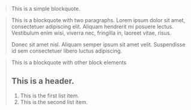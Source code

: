 > This is a simple blockquote.

> This is a blockquote with two paragraphs. Lorem ipsum dolor sit amet, 
> consectetuer adipiscing elit. Aliquam hendrerit mi posuere lectus. 
> Vestibulum enim wisi, viverra nec, fringilla in, laoreet vitae, risus.
> 
> Donec sit amet nisl. Aliquam semper ipsum sit amet velit. Suspendisse 
> id sem consectetuer libero luctus adipiscing.

> This is a blockquote with other block elements
> 
> ## This is a header.
> 
> 1.   This is the first list item.
> 2.   This is the second list item.
